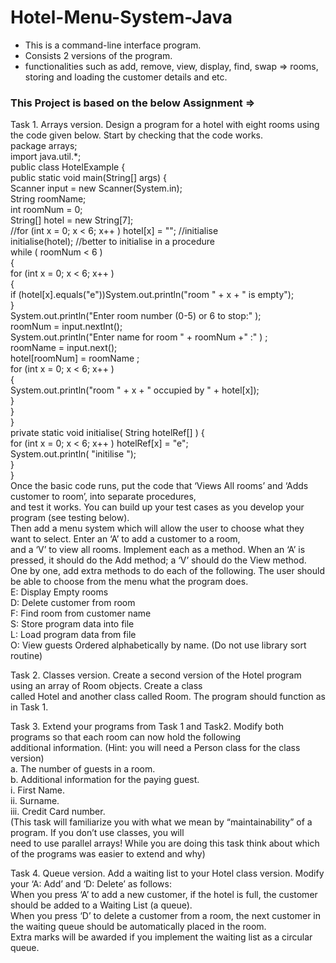 # Hotel-Menu-System-Java
- This is a command-line interface program.
- Consists 2 versions of the program.
- functionalities such as add, remove, view, display, find, swap => rooms, storing and loading the customer details and etc. 

### This Project is based on the below Assignment =>

Task 1. Arrays version. Design a program for a hotel with eight rooms using the code given below. Start by checking that the code works. <br>
                    package arrays; <br>
                    import java.util.*; <br>
                    public class HotelExample { <br>
                      public static void main(String[] args) { <br>
                          Scanner input = new Scanner(System.in); <br>
                          String roomName; <br>
                          int roomNum = 0; <br>
                          String[] hotel = new String[7]; <br>
                          //for (int x = 0; x < 6; x++ ) hotel[x] = ""; //initialise <br>
                          initialise(hotel); //better to initialise in a procedure <br>
                            while ( roomNum < 6 ) <br>
                            { <br>
                              for (int x = 0; x < 6; x++ ) <br>
                                { <br>
                                if (hotel[x].equals("e"))System.out.println("room " + x + " is empty"); <br>
                                } <br>
                                  System.out.println("Enter room number (0-5) or 6 to stop:" ); <br>
                                  roomNum = input.nextInt(); <br>
                                  System.out.println("Enter name for room " + roomNum +" :" ) ; <br>
                                  roomName = input.next(); <br>
                                  hotel[roomNum] = roomName ; <br>
                                for (int x = 0; x < 6; x++ ) <br>
                                { <br>
                                System.out.println("room " + x + " occupied by " + hotel[x]); <br>
                                    } <br>
                                  } <br>
                                } <br>
                            private static void initialise( String hotelRef[] ) { <br>
                                for (int x = 0; x < 6; x++ ) hotelRef[x] = "e"; <br>
                                    System.out.println( "initilise "); <br>
                                    } <br>
                                 }  <br>
Once the basic code runs, put the code that ‘Views All rooms’ and ‘Adds customer to room’, into separate procedures, <br>
and test it works. You can build up your test cases as you develop your program (see testing below). <br>
Then add a menu system which will allow the user to choose what they want to select. Enter an ‘A’ to add a customer to a room, <br>
and a ‘V’ to view all rooms. Implement each as a method. When an ‘A’ is pressed, it should do the Add method; a ‘V’ should do the View method. <br>
One by one, add extra methods to do each of the following. The user should be able to choose from the menu what the program does. <br>
                E: Display Empty rooms <br>
                D: Delete customer from room <br>
                F: Find room from customer name <br>
                S: Store program data into file <br>
                L: Load program data from file <br>
                O: View guests Ordered alphabetically by name. (Do not use library sort routine) <br>


Task 2. Classes version. Create a second version of the Hotel program using an array of Room objects. Create a class  <br>
        called Hotel and another class called Room. The program should function as in Task 1. <br>


Task 3. Extend your programs from Task 1 and Task2. Modify both programs so that each room can now hold the following <br>
        additional information. (Hint: you will need a Person class for the class version) <br>
                a. The number of guests in a room. <br>
                b. Additional information for the paying guest. <br>
                i. First Name. <br>
                ii. Surname. <br>
                iii. Credit Card number. <br>
(This task will familiarize you with what we mean by “maintainability” of a program. If you don’t use classes, you will <br>
need to use parallel arrays! While you are doing this task think about which of the programs was easier to extend and why) <br>

Task 4. Queue version. Add a waiting list to your Hotel class version. Modify your ‘A: Add’ and ‘D: Delete’ as follows: <br>
                When you press ‘A’ to add a new customer, if the hotel is full, the customer should be added to a Waiting List (a queue). <br>
                When you press ‘D’ to delete a customer from a room, the next customer in the waiting queue should be automatically placed in the room. <br>
                Extra marks will be awarded if you implement the waiting list as a circular queue. <br>
                

